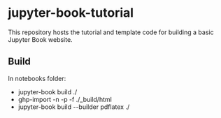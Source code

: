 # jupyter-book-tutorial

This repository hosts the tutorial and template code for building a basic Jupyter Book website.

## Build

In notebooks folder:
- jupyter-book build ./
- ghp-import -n -p -f ./_build/html
- jupyter-book build --builder pdflatex ./